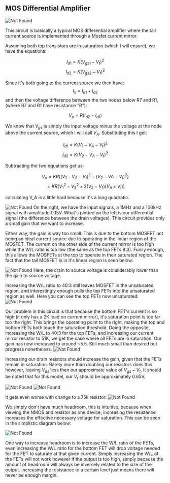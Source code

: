 ## MOS Differential Amplifier



![Not Found](images/Differential_Amplifier.png)

This circuit is basically a typical MOS differential amplifier where the tail current source is implemented through a Mosfet current mirror.

Assuming both top transistors are in saturation (which I will ensure), we have the equations:

$$I_{d1} = K(V_{gs1}-V_t)^2$$
$$I_{d2} = K(V_{gs2}-V_t)^2$$

Since it's both going to the current source we then have:
$$I_{s} = I_{d1} + I_{d2}$$
and then the voltage difference between the two nodes below R7 and R1, (where R7 and R1 have resistance "R"):

$$V_o = R(I_{d2} - I_{d1})$$


We know that $V_{gs}$ is simply the input voltage minus the voltage at the node above the current source, which I will call $V_{A}$.  Substituting this I get:

$$I_{d1} = K(V_{1}-V_{A}-V_t)^2$$
$$I_{d2} = K(V_{2}-V_{A}-V_t)^2$$

Subtracting the two equations get us:

$$V_o = KR((V_{1} - V_{A} - V_t)^2 - (V_{2} - V{A} - V_t)^2)$$
$$= KR(V_1^2 - V_2^2 + 2(V_2-V_1)(V_{A} + V_t))$$

calculating V_A is a little hard because it's a long quadratic.

![Not Found](images/gain_of_two.png)
On the right, we have the input signals, a 1MHz and a 100kHz signal with amplitude 0.15V.  What's plotted on the left is our differential signal (the difference between the drain voltages).  This circuit provides only a small gain that we want to increase.

Either way, the gain is way too small.  This is due to the bottom MOSFET not being an ideal current source due to operating in the linear region of the MOSFET.  The current on the other side of the current mirror is too high while the W/L ratio is too low (the same as the top FETs 8:3). Funily enough, this allows the MOSFETs at the top to operate in their saturated region.  The fact that the tail MOSFET is in it's linear region is seen below:


![Not Found](images/Original_Bottom_MOS_inLinear.png)
Here, the drain to source voltage is considerably lower than the gain to source voltage.

Increasing the W/L ratio to 40:3 still leaves MOSFET in the unsaturated region, and interestingly enough pulls the top FETs into the unsaturated region as well.  Here you can see the top FETs now unsaturated:
![Not Found](images/Saturated_TOP_MOS.png)

Our problem in this circuit is that because the bottom FET's current is so high (it only has a 2K load on current mirror), it's saturation point is too far too the right.  This brings the operating point to the right, making the top and bottom FETs both touch the saturation threshold.  Doing the opposite, increasing the W/L to 40:3 for the top FETs, and increasing our current mirror resistor to 51K, we get the case where all FETs are in saturation.  Our gain has now increased to around ~5.5.  Still much small than desired but progress nonetheless.
![Not Found](images/gain_of_5_5.png)


Increasing our drain resistors should increase the gain, given that the FETs remain in saturation.  Barely more than doubling our resistors does this however, leaving $V_{ds}$ less than our approximate value of $V_{gs} - V_t$.  It should be noted that for this model, our $V_t$ should be approximately 0.65V.

![Not Found](images/change_to_51k.png)
![Not Found](images/51k_view_saturation.png)

It gets even worse with change to a 75k resistor:
![Not Found](images/75k_even_more_unsaturated.png)

We simply don't have much headroom, this is intuitive, because when viewing the NMOS and resistor as one device, increasing the resistance increases the effective necessary voltage for saturation.  This can be seen in the simplistic diagram below:

![Not Found](images/R_and_saturation.png)

One way to increase headroom is to increase the W/L ratio of the FETs, even increasing the W/L ratio for the bottom FET will drop voltage needed for the FET to saturate at that given current.  Simply increasing the W/L of the FETs will not work however if the output is too high, simply because the amount of headroom will always be inversely related to the size of the output.  Increasing the resistance to a certain level just means there will never be enough margin.

